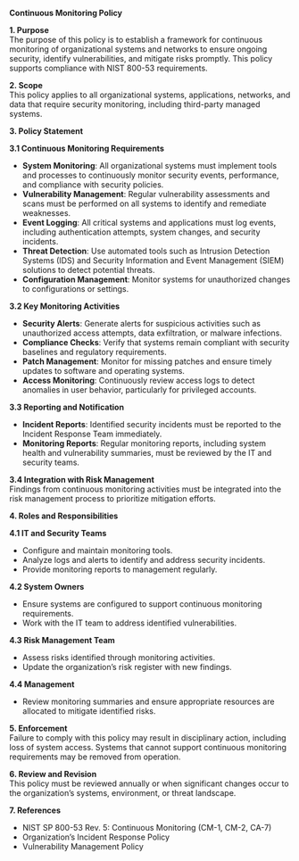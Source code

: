 **Continuous Monitoring Policy**

**1\. Purpose**  
The purpose of this policy is to establish a framework for continuous monitoring of organizational systems and networks to ensure ongoing security, identify vulnerabilities, and mitigate risks promptly. This policy supports compliance with NIST 800-53 requirements.

**2\. Scope**  
This policy applies to all organizational systems, applications, networks, and data that require security monitoring, including third-party managed systems.

**3\. Policy Statement**

**3.1 Continuous Monitoring Requirements**

- **System Monitoring**: All organizational systems must implement tools and processes to continuously monitor security events, performance, and compliance with security policies.
- **Vulnerability Management**: Regular vulnerability assessments and scans must be performed on all systems to identify and remediate weaknesses.
- **Event Logging**: All critical systems and applications must log events, including authentication attempts, system changes, and security incidents.
- **Threat Detection**: Use automated tools such as Intrusion Detection Systems (IDS) and Security Information and Event Management (SIEM) solutions to detect potential threats.
- **Configuration Management**: Monitor systems for unauthorized changes to configurations or settings.

**3.2 Key Monitoring Activities**

- **Security Alerts**: Generate alerts for suspicious activities such as unauthorized access attempts, data exfiltration, or malware infections.
- **Compliance Checks**: Verify that systems remain compliant with security baselines and regulatory requirements.
- **Patch Management**: Monitor for missing patches and ensure timely updates to software and operating systems.
- **Access Monitoring**: Continuously review access logs to detect anomalies in user behavior, particularly for privileged accounts.

**3.3 Reporting and Notification**

- **Incident Reports**: Identified security incidents must be reported to the Incident Response Team immediately.
- **Monitoring Reports**: Regular monitoring reports, including system health and vulnerability summaries, must be reviewed by the IT and security teams.

**3.4 Integration with Risk Management**  
Findings from continuous monitoring activities must be integrated into the risk management process to prioritize mitigation efforts.

**4\. Roles and Responsibilities**

**4.1 IT and Security Teams**

- Configure and maintain monitoring tools.
- Analyze logs and alerts to identify and address security incidents.
- Provide monitoring reports to management regularly.

**4.2 System Owners**

- Ensure systems are configured to support continuous monitoring requirements.
- Work with the IT team to address identified vulnerabilities.

**4.3 Risk Management Team**

- Assess risks identified through monitoring activities.
- Update the organization’s risk register with new findings.

**4.4 Management**

- Review monitoring summaries and ensure appropriate resources are allocated to mitigate identified risks.

**5\. Enforcement**  
Failure to comply with this policy may result in disciplinary action, including loss of system access. Systems that cannot support continuous monitoring requirements may be removed from operation.

**6\. Review and Revision**  
This policy must be reviewed annually or when significant changes occur to the organization’s systems, environment, or threat landscape.

**7\. References**

- NIST SP 800-53 Rev. 5: Continuous Monitoring (CM-1, CM-2, CA-7)
- Organization’s Incident Response Policy
- Vulnerability Management Policy
